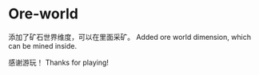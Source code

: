 # Ore-world

添加了矿石世界维度，可以在里面采矿。
Added ore world dimension, which can be mined inside.

感谢游玩！
Thanks for playing!

